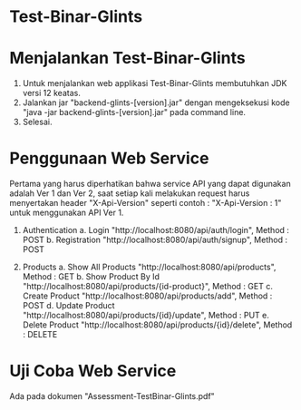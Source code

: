 # Test-Binar-Glints

# Menjalankan Test-Binar-Glints
  1. Untuk menjalankan web applikasi Test-Binar-Glints membutuhkan JDK versi 12 keatas.
  2. Jalankan jar "backend-glints-[version].jar" dengan mengeksekusi kode "java -jar backend-glints-[version].jar" pada command line.
  3. Selesai.

# Penggunaan Web Service
  Pertama yang harus diperhatikan bahwa service API yang dapat digunakan adalah Ver 1 dan Ver 2, saat setiap kali melakukan request harus menyertakan header "X-Api-Version" seperti contoh : "X-Api-Version : 1" untuk menggunakan API Ver 1.
  
  1. Authentication
    a. Login "http://localhost:8080/api/auth/login", Method : POST
    b. Registration "http://localhost:8080/api/auth/signup", Method : POST
  
  2. Products
    a. Show All Products "http://localhost:8080/api/products", Method : GET
    b. Show Product By Id "http://localhost:8080/api/products/{id-product}", Method : GET
    c. Create Product "http://localhost:8080/api/products/add", Method : POST
    d. Update Product "http://localhost:8080/api/products/{id}/update", Method : PUT
    e. Delete Product "http://localhost:8080/api/products/{id}/delete", Method : DELETE

# Uji Coba Web Service
  Ada pada dokumen "Assessment-TestBinar-Glints.pdf"

